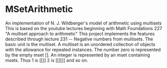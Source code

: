 # MSetArithmetic
An implementation of N. J. Wildberger's model of arithmetic using multisets
This is based on the youtube lectures beginning with Math Foundations 227 "A multiset approach to arithmetic"
This project implements the features described through lecture 231 -- Negative numbers from multisets.
The basic unit is the multiset. A multiset is an unordered collection of objects with the allowance for repeated instances.
The number zero is represented by the empty mset []. An integer is represented by an mset containing msets. Thus 1 is [[]]
2 is [[][]] and so on.
